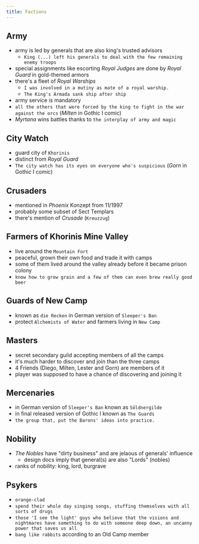```yaml
---
title: Factions
---
```


## Army
- army is led by generals that are also king's trusted advisors
  - `King (...) left his generals to deal with the few remaining enemy troops`
- special assignments like escorting _Royal Judges_ are done by _Royal Guard_ in gold-themed armors
- there's a fleet of _Royal Warships_
  - `I was involved in a mutiny as mate of a royal warship.`
  - `The King's Armada sank ship after ship`
- army service is mandatory
 - `all the others that were forced by the king to fight in the war against the orcs` (_Milten_ in Gothic I comic)
- _Myrtana_ wins battles thanks to `the interplay of army and magic`

## City Watch
- guard city of `Khorinis`
- distinct from _Royal Guard_
- `The city watch has its eyes on everyone who's suspicious` (_Gorn_ in Gothic I comic)

## Crusaders
- mentioned in _Phoenix_ Konzept from 11/1997
- probably some subset of Sect Templars
- there's mention of _Crusade_ (`Kreuzzug`)

## Farmers of Khorinis Mine Valley
- live around the `Mountain Fort`
- peaceful, grown their own food and trade it with camps
- some of them lived around the valley already before it became prison colony
- `know how to grow grain and a few of them can even brew really good beer`

## Guards of New Camp
- known as `die Recken` in German version of `Sleeper's Ban`
- protect `Alchemists of Water` and farmers living in `New Camp`

## Masters
- secret secondary guild accepting members of all the camps
- it's much harder to discover and join than the three camps
- 4 Friends (Diego, Milten, Lester and Gorn) are members of it
- player was supposed to have a chance of discovering and joining it

## Mercenaries
- in German version of `Sleeper's Ban` known as `Söldnergilde`
- in final released version of Gothic I known as `The Guards`
- `the group that, put the Barons' ideas into practice.`

## Nobility
- _The Nobles_ have "dirty business" and are jelaous of generals' influence
  - design docs imply that general(s) are also "Lords" (nobles)
- ranks of nobility: king, lord, burgrave

## Psykers
- `orange-clad`
- `spend their whole day singing songs, stuffing themselves with all sorts of drugs`
- `those 'I see the light' guys who believe that the visions and nightmares have something to do with someone deep down, an uncanny power that saves us all`
- `bang like rabbits` according to an Old Camp member

